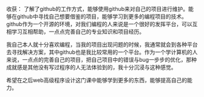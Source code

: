 收获：
了解了github的工作方式，能够使用github来对自己的项目进行维护。能够在github中寻找自己想要借鉴的项目，能够学习到更多的编程项目的技术。
github作为一个开源的环境，对我们编程的人来说是一个很好的发挥平台，可以互相学习互相帮助，一点点完善自己的专业知识和项目经历。

我自己本人就十分喜欢编程，当我的项目出现问题的时候，我通常就会到各种平台去寻找解决方案，其中github也是我比较常用的一个平台。作为一个学计算机的人来说，一点点的完善自己的项目，把自己项目中的错误与bug一步步的优化，那种成就感是其他没有写过程序的人无法体验到的，我十分沉浸与这种感觉。

希望在之后web高级程序设计这门课中能够学到更多的东西，能够提高自己的能力。
